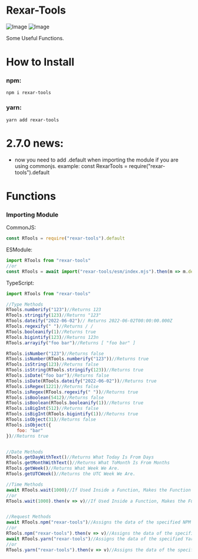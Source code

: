 # Rexar-Tools

![Image](https://img.shields.io/npm/dt/rexar-tools.svg?color=%2351FC0&maxAge=3600)
![Image](https://img.shields.io/npm/v/rexar-tools?color=red&label=rexar-tools)

Some Useful Functions.

# How to Install
### npm:
`npm i rexar-tools`
### yarn:
`yarn add rexar-tools`

# 2.7.0 news:
- now you need to add .default when importing the module if you are using commonjs. example: const RexarTools = require("rexar-tools").default



# Functions
### Importing Module
CommonJS:
```js
const RTools = require("rexar-tools").default
```
ESModule:
```mjs
import RTools from "rexar-tools"
//or
const RTools = await import("rexar-tools/esm/index.mjs").then(m => m.default)
```
TypeScript:
```ts
import RTools from "rexar-tools"
```
```js
//Type Methods
RTools.numberify("123")//Returns 123
RTools.stringify(123)//Returns "123"
RTools.dateify("2022-06-02")// Returns 2022-06-02T00:00:00.000Z
RTools.regexify(" ")//Returns / /
RTools.booleanify(1)//Returns true
RTools.bigintify(123)//Returns 123n
RTools.arrayify("foo bar")//Returns [ "foo bar" ]

RTools.isNumber("123")//Returns false
RTools.isNumber(RTools.numberify("123"))//Returns true
RTools.isString(123)//Returns false
RTools.isString(RTools.stringify(123))//Returns true
RTools.isDate("foo bar")//Returns false
RTools.isDate(RTools.dateify("2022-06-02"))//Returns true
RTools.isRegex(1221)//Returns false
RTools.isRegex(RTools.regexify(" "))//Returns true
RTools.isBoolean(5412)//Returns false
RTools.isBoolean(RTools.booleanify(1))//Returns true
RTools.isBigInt(512)//Returns false
RTools.isBigInt(RTools.bigintify(1))//Returns true
RTools.isObject(31)//Returns false
RTools.isObject({
    foo: "bar"
})//Returns true


//Date Methods
RTools.getDayWithText()//Returns What Today Is From Days
RTools.getMonthWithText()//Returns What ToMonth Is From Months
RTools.getWeek()//Returns What Week We Are.
RTools.getUTCWeek()//Returns the UTC Week We Are.

//Time Methods
await RTools.wait(1000)//If Used Inside a Function, Makes the Function Wait for Specified Time.
//or
RTools.wait(1000).then(v => v)//If Used Inside a Function, Makes the Function Wait for Specified Time.


//Request Methods
await RTools.npm("rexar-tools")//Assigns the data of the specified NPM package.
//or
RTools.npm("rexar-tools").then(v => v)//Assigns the data of the specified NPM package.
await RTools.yarn("rexar-tools")//Assigns the data of the specified Yarn package.
//or
RTools.yarn("rexar-tools").then(v => v)//Assigns the data of the specified Yarn package.
```
